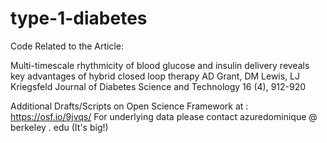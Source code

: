 # type-1-diabetes

Code Related to the Article:

Multi-timescale rhythmicity of blood glucose and insulin delivery reveals key advantages of hybrid closed loop therapy
AD Grant, DM Lewis, LJ Kriegsfeld
Journal of Diabetes Science and Technology 16 (4), 912-920

Additional Drafts/Scripts on Open Science Framework at : https://osf.io/9jvqs/
For underlying data please contact azuredominique @ berkeley . edu (It's big!)
